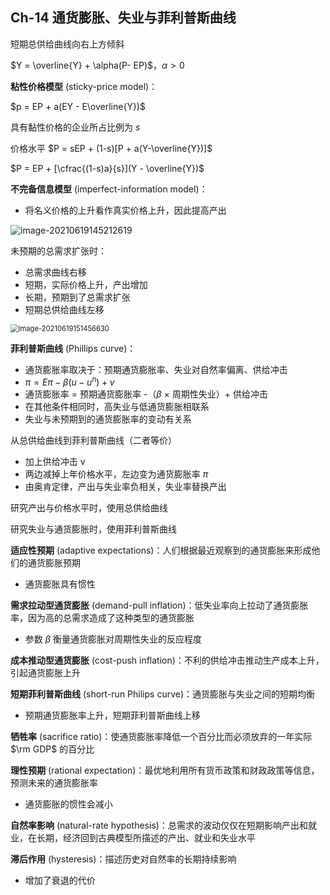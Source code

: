 ## Ch-14  通货膨胀、失业与菲利普斯曲线

短期总供给曲线向右上方倾斜

$Y = \overline{Y} + \alpha(P- EP)$，$\alpha > 0$ 



**粘性价格模型** (sticky-price model)：

$p = EP + a(EY - E\overline{Y})$ 

具有黏性价格的企业所占比例为 $s$ 

价格水平 $P = sEP + (1-s)[P + a(Y-\overline{Y})]$ 

$P = EP + [\cfrac{(1-s)a}{s}](Y - \overline{Y})$ 



**不完备信息模型** (imperfect-information model)：

+ 将名义价格的上升看作真实价格上升，因此提高产出

![image-20210619145212619](C:\Users\DELL\AppData\Roaming\Typora\typora-user-images\image-20210619145212619.png)



未预期的总需求扩张时：

+ 总需求曲线右移
+ 短期，实际价格上升，产出增加
+ 长期，预期到了总需求扩张
+ 短期总供给曲线左移

<img src="C:\Users\DELL\AppData\Roaming\Typora\typora-user-images\image-20210619151456630.png" alt="image-20210619151456630" style="zoom:80%;" />



**菲利普斯曲线** (Phillips curve)：

+ 通货膨胀率取决于：预期通货膨胀率、失业对自然率偏离、供给冲击
+ $\pi = E\pi - \beta(u - u^n) + v$ 
+ 通货膨胀率 = 预期通货膨胀率 -（$\beta$ $\times$ 周期性失业）+ 供给冲击
+ 在其他条件相同时，高失业与低通货膨胀相联系
+ 失业与未预期到的通货膨胀率的变动有关系



从总供给曲线到菲利普斯曲线（二者等价）

+ 加上供给冲击 v
+ 两边减掉上年价格水平，左边变为通货膨胀率 $\pi$ 
+ 由奥肯定律，产出与失业率负相关，失业率替换产出



研究产出与价格水平时，使用总供给曲线

研究失业与通货膨胀时，使用菲利普斯曲线



**适应性预期** (adaptive expectations)：人们根据最近观察到的通货膨胀来形成他们的通货膨胀预期

+ 通货膨胀具有惯性

**需求拉动型通货膨胀** (demand-pull inflation)：低失业率向上拉动了通货膨胀率，因为高的总需求造成了这种类型的通货膨胀

+ 参数 $\beta$ 衡量通货膨胀对周期性失业的反应程度

**成本推动型通货膨胀** (cost-push inflation)：不利的供给冲击推动生产成本上升，引起通货膨胀上升



**短期菲利普斯曲线** (short-run Philips curve)：通货膨胀与失业之间的短期均衡

+ 预期通货膨胀率上升，短期菲利普斯曲线上移



**牺牲率** (sacrifice ratio)：使通货膨胀率降低一个百分比而必须放弃的一年实际 $\rm GDP$ 的百分比



**理性预期** (rational expectation)：最优地利用所有货币政策和财政政策等信息，预测未来的通货膨胀率

+ 通货膨胀的惯性会减小



**自然率影响** (natural-rate hypothesis)：总需求的波动仅仅在短期影响产出和就业，在长期，经济回到古典模型所描述的产出、就业和失业水平



**滞后作用** (hysteresis)：描述历史对自然率的长期持续影响

+ 增加了衰退的代价
